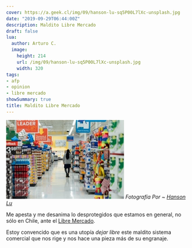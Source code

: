 ```yaml
---
cover: https://a.geek.cl/img/09/hanson-lu-sq5P00L7lXc-unsplash.jpg
date: "2019-09-29T06:44:00Z"
description: Maldito Libre Mercado
draft: false
lua:
  author: Arturo C.
  image:
    height: 214
    url: /img/09/hanson-lu-sq5P00L7lXc-unsplash.jpg
    width: 320
tags:
- afp
- opinion
- libre mercado
showSummary: true
title: Maldito Libre Mercado
---
```

![Maldito Libre Mercado](hanson-lu-sq5P00L7lXc-unsplash.jpg)
<cite>Fotografía Por ~ [Hanson Lu](https://unsplash.com/@hansonluu)</cite>

Me apesta y me desanima lo desprotegidos que estamos en general, no sólo en Chile, ante el [Libre Mercado](https://es.wikipedia.org/wiki/Mercado_libre).

Estoy convencido que es una utopía *dejar libre* este maldito sistema comercial que nos rige y nos hace una pieza más de su engranaje.


